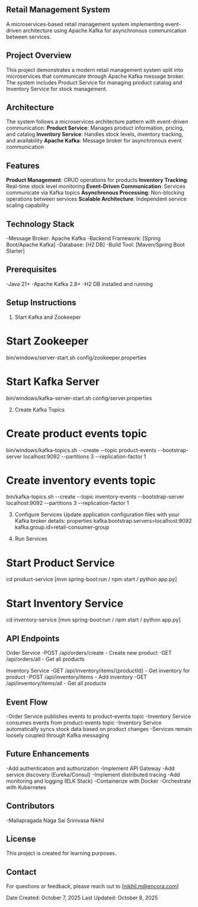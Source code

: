## Retail Management System
A microservices-based retail management system implementing event-driven architecture using Apache Kafka for asynchronous communication between services.

##  Project Overview
This project demonstrates a modern retail management system split into microservices that communicate through Apache Kafka message broker. The system includes Product Service for managing product catalog and Inventory Service for stock management.

##  Architecture
The system follows a microservices architecture pattern with event-driven communication:
**Product Service**: Manages product information, pricing, and catalog
**Inventory Service**: Handles stock levels, inventory tracking, and availability
**Apache Kafka**: Message broker for asynchronous event communication

## Features
**Product Management**: CRUD operations for products
**Inventory Tracking**: Real-time stock level monitoring
**Event-Driven Communication**: Services communicate via Kafka topics
**Asynchronous Processing**: Non-blocking operations between services
**Scalable Architecture**: Independent service scaling capability

## Technology Stack
-Message Broker: Apache Kafka
-Backend Framework: [Spring Boot/Apache Kafka]
-Database: [H2 DB]
-Build Tool: [Maven/Spring Boot Starter]

## Prerequisites
-Java 21+
-Apache Kafka 2.8+
-H2 DB installed and running

## Setup Instructions
1. Start Kafka and Zookeeper
# Start Zookeeper
bin/windows/server-start.sh config/zookeeper.properties
# Start Kafka Server
bin/windows/kafka-server-start.sh config/server.properties

2. Create Kafka Topics
# Create product events topic
bin/windows/kafka-topics.sh --create --topic product-events --bootstrap-server localhost:9092 --partitions 3 --replication-factor 1
# Create inventory events topic
bin/kafka-topics.sh --create --topic inventory-events --bootstrap-server localhost:9092 --partitions 3 --replication-factor 1

3. Configure Services
Update application configuration files with your Kafka broker details: properties kafka.bootstrap.servers=localhost:9092 kafka.group.id=retail-consumer-group

4. Run Services
# Start Product Service
cd product-service
[mvn spring-boot:run / npm start / python app.py]

# Start Inventory Service
cd inventory-service
[mvn spring-boot:run / npm start / python app.py]

## API Endpoints
Order Service
-POST /api/orders/create - Create new product
-GET /api/orders/all - Get all products

Inventory Service
-GET /api/inventory/items/{productId} - Get inventory for product
-POST /api/inventory/items - Add inventory 
-GET /api/inventory/items/all - Get all products

## Event Flow
-Order Service publishes events to product-events topic
-Inventory Service consumes events from product-events topic
-Inventory Service automatically syncs stock data based on product changes
-Services remain loosely coupled through Kafka messaging

## Future Enhancements
-Add authentication and authorization
-Implement API Gateway
-Add service discovery (Eureka/Consul)
-Implement distributed tracing
-Add monitoring and logging (ELK Stack)
-Containerize with Docker
-Orchestrate with Kubernetes

## Contributors
-Mallapragada Naga Sai Srinivasa Nikhil

## License
This project is created for learning purposes.

## Contact
For questions or feedback, please reach out to [nikhil.m@encora.com]

Date Created: October 7, 2025
Last Updated: October 8, 2025
